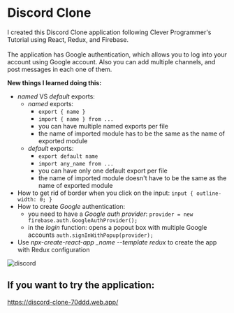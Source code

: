 # Discord Clone

I created this Discord Clone application following Clever Programmer's Tutorial using React, Redux, and Firebase.
</br>
</br>
The application has Google authentication, which allows you to log into your account using Google account. Also you can add multiple channels, and post messages in each one of them.

**New things I learned doing this:**
* *named* VS *default* exports: 
  * *named* exports: 
    * ```export { name }```
    * ```import { name } from ...```
    * you can have multiple named exports per file
    * the name of imported module has to be the same as the name of exported module
  * *default* exports: 
    * ```export default name```
    * ```import any_name from ...```
    * you can have only one default export per file
    * the name of imported module doesn't have to be the same as the name of exported module
* How to get rid of border when you click on the input:
  ``` input { outline-width: 0; } ```
* How to create *Google* authentication: 
  * you need to have a *Google auth provider*: ``` provider = new firebase.auth.GoogleAuthProvider(); ```
  * in the *login* function: opens a popout box with multiple Google accounts ``` auth.signInWithPopup(provider); ```
* Use *npx-create-react-app _name --template redux* to create the app with Redux configuration


![discord](https://user-images.githubusercontent.com/29714385/95742392-a0f67200-0c98-11eb-9a62-023fe695054c.PNG)



## If you want to try the application:
https://discord-clone-70ddd.web.app/
